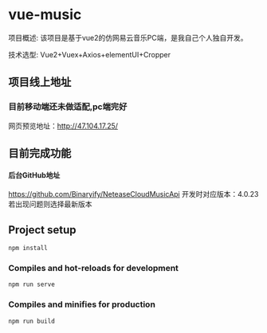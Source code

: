 # vue-music
项目概述: 该项目是基于vue2的仿网易云音乐PC端，是我自己个人独自开发。

技术选型: Vue2+Vuex+Axios+elementUI+Cropper

## 项目线上地址
### 目前移动端还未做适配,pc端完好
网页预览地址：http://47.104.17.25/

## 目前完成功能


#### 后台GitHub地址
https://github.com/Binaryify/NeteaseCloudMusicApi 开发时对应版本：4.0.23 若出现问题则选择最新版本

## Project setup
```
npm install
```

### Compiles and hot-reloads for development
```
npm run serve
```

### Compiles and minifies for production
```
npm run build
```
